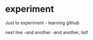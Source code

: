 experiment
==========

Just to experiment - learning github

next line
-and another
-and another, list!
